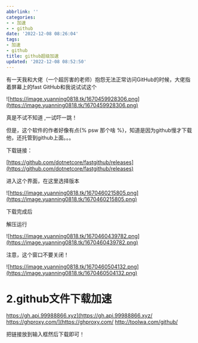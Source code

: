 ```yaml
---
abbrlink: ''
categories:
- - 加速
- - github
date: '2022-12-08 08:26:04'
tags:
- 加速
- github
title: github超级加速
updated: '2022-12-08 08:52:50'
---
```

有一天我和大佬（一个超厉害的老师）抱怨无法正常访问GitHub的时候，大佬指着屏幕上的fast GitHub和我说试试这个

![https://image.yuanning0818.tk/1670459928306.png](https://image.yuanning0818.tk/1670459928306.png)

真是不试不知道 ,一试吓一跳！

但是，这个软件的作者好像有点{% psw 那个啥 %}，知道是因为github慢才下载他，还托管到github上面。。。

下载链接：

[https://github.com/dotnetcore/fastgithub/releases](https://github.com/dotnetcore/fastgithub/releases)

进入这个界面，在这里选择版本

![https://image.yuanning0818.tk/1670460215805.png](https://image.yuanning0818.tk/1670460215805.png)

下载完成后

解压运行

![https://image.yuanning0818.tk/1670460439782.png](https://image.yuanning0818.tk/1670460439782.png)

注意，这个窗口不要关闭！

![https://image.yuanning0818.tk/1670460504132.png](https://image.yuanning0818.tk/1670460504132.png)

# 2.github文件下载加速

https://gh.api.99988866.xyz](https://gh.api.99988866.xyz/
https://ghproxy.com/](https://ghproxy.com/
http://toolwa.com/github/

把链接放到输入框然后下载即可！
